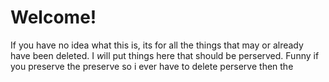 # Welcome!
If you have no idea what this is, its for all the things that may or already have been deleted. I *w*ill put things here that should be perserved. Funny if you preserve the preserve so i ever have to delete perserve then the 
